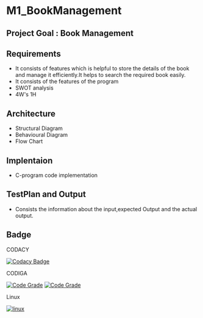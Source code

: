 # M1_BookManagement

## Project Goal : Book Management 

## Requirements
* It consists of features which is helpful to store the details of the book and manage it efficiently.It helps to search the required book easily.
* It consists of the features of the program
* SWOT analysis
* 4W's 1H

## Architecture
* Structural Diagram
* Behavioural Diagram
* Flow Chart

## Implentaion
* C-program code implementation

## TestPlan and Output
* Consists the information about the input,expected Output and the actual output. 

## Badge
CODACY

[![Codacy Badge](https://app.codacy.com/project/badge/Grade/fbe098ec6d01478388f73cba6b69c261)](https://www.codacy.com/gh/SpoorthiBekal2000/M1_BookManagementSystem_App/dashboard?utm_source=github.com&amp;utm_medium=referral&amp;utm_content=SpoorthiBekal2000/M1_BookManagementSystem_App&amp;utm_campaign=Badge_Grade)

CODIGA

[![Code Grade](https://api.codiga.io/project/31251/score/svg)](https://www.codiga.io)
[![Code Grade](https://api.codiga.io/project/31251/status/svg)](https://www.codiga.io)


Linux

[![linux](https://github.com/SpoorthiBekal2000/M1_BookManagementSystem_App/actions/workflows/linux.yml/badge.svg)](https://github.com/SpoorthiBekal2000/M1_BookManagementSystem_App/actions/workflows/linux.yml)
